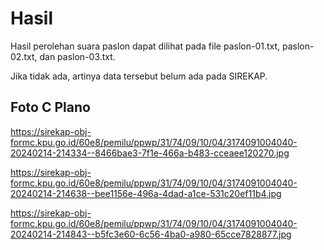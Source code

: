 # Hasil

Hasil perolehan suara paslon dapat dilihat pada file paslon-01.txt, paslon-02.txt, dan paslon-03.txt.

Jika tidak ada, artinya data tersebut belum ada pada SIREKAP.

## Foto C Plano

https://sirekap-obj-formc.kpu.go.id/60e8/pemilu/ppwp/31/74/09/10/04/3174091004040-20240214-214334--8466bae3-7f1e-466a-b483-cceaee120270.jpg

https://sirekap-obj-formc.kpu.go.id/60e8/pemilu/ppwp/31/74/09/10/04/3174091004040-20240214-214638--bee1156e-496a-4dad-a1ce-531c20ef11b4.jpg

https://sirekap-obj-formc.kpu.go.id/60e8/pemilu/ppwp/31/74/09/10/04/3174091004040-20240214-214843--b5fc3e60-6c56-4ba0-a980-65cce7828877.jpg
